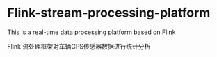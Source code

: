 # Flink-stream-processing-platform
This is a real-time data processing platform based on Flink


 Flink 流处理框架对车辆GPS传感器数据进行统计分析
